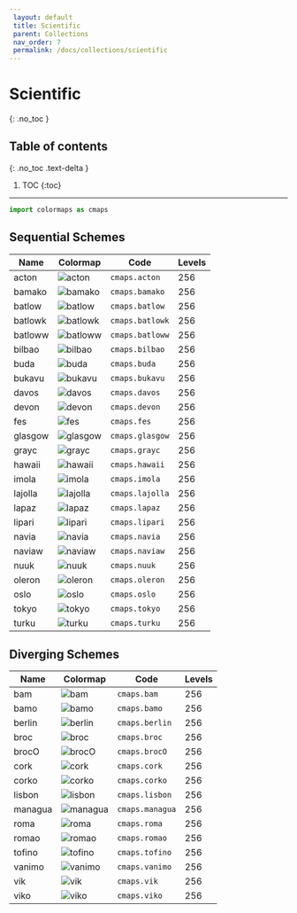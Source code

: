 ```yaml
--- 
 layout: default 
 title: Scientific
 parent: Collections
 nav_order: 7
 permalink: /docs/collections/scientific 
--- 
```


# Scientific 
{: .no_toc }

## Table of contents
{: .no_toc .text-delta }

1. TOC
{:toc}

---

 ```python 
 import colormaps as cmaps 
 ``` 

## Sequential Schemes

| Name        | Colormap    | Code       | Levels     | 
| ----------- | ----------- | -----------| -----------| 
| acton| ![acton](/colormaps/assets/images/scientific/acton.png) | ```cmaps.acton``` | 256| 
| bamako| ![bamako](/colormaps/assets/images/scientific/bamako.png) | ```cmaps.bamako``` | 256| 
| batlow| ![batlow](/colormaps/assets/images/scientific/batlow.png) | ```cmaps.batlow``` | 256| 
| batlowk| ![batlowk](/colormaps/assets/images/scientific/batlowk.png) | ```cmaps.batlowk``` | 256| 
| batloww| ![batloww](/colormaps/assets/images/scientific/batloww.png) | ```cmaps.batloww``` | 256| 
| bilbao| ![bilbao](/colormaps/assets/images/scientific/bilbao.png) | ```cmaps.bilbao``` | 256| 
| buda| ![buda](/colormaps/assets/images/scientific/buda.png) | ```cmaps.buda``` | 256| 
| bukavu| ![bukavu](/colormaps/assets/images/scientific/bukavu.png) | ```cmaps.bukavu``` | 256| 
| davos| ![davos](/colormaps/assets/images/scientific/davos.png) | ```cmaps.davos``` | 256| 
| devon| ![devon](/colormaps/assets/images/scientific/devon.png) | ```cmaps.devon``` | 256| 
| fes| ![fes](/colormaps/assets/images/scientific/fes.png) | ```cmaps.fes``` | 256| 
| glasgow| ![glasgow](/colormaps/assets/images/scientific/glasgow.png) | ```cmaps.glasgow``` | 256| 
| grayc| ![grayc](/colormaps/assets/images/scientific/grayc.png) | ```cmaps.grayc``` | 256| 
| hawaii| ![hawaii](/colormaps/assets/images/scientific/hawaii.png) | ```cmaps.hawaii``` | 256| 
| imola| ![imola](/colormaps/assets/images/scientific/imola.png) | ```cmaps.imola``` | 256| 
| lajolla| ![lajolla](/colormaps/assets/images/scientific/lajolla.png) | ```cmaps.lajolla``` | 256| 
| lapaz| ![lapaz](/colormaps/assets/images/scientific/lapaz.png) | ```cmaps.lapaz``` | 256| 
| lipari| ![lipari](/colormaps/assets/images/scientific/lipari.png) | ```cmaps.lipari``` | 256| 
| navia| ![navia](/colormaps/assets/images/scientific/navia.png) | ```cmaps.navia``` | 256| 
| naviaw| ![naviaw](/colormaps/assets/images/scientific/naviaw.png) | ```cmaps.naviaw``` | 256| 
| nuuk| ![nuuk](/colormaps/assets/images/scientific/nuuk.png) | ```cmaps.nuuk``` | 256| 
| oleron| ![oleron](/colormaps/assets/images/scientific/oleron.png) | ```cmaps.oleron``` | 256| 
| oslo| ![oslo](/colormaps/assets/images/scientific/oslo.png) | ```cmaps.oslo``` | 256| 
| tokyo| ![tokyo](/colormaps/assets/images/scientific/tokyo.png) | ```cmaps.tokyo``` | 256| 
| turku| ![turku](/colormaps/assets/images/scientific/turku.png) | ```cmaps.turku``` | 256| 

## Diverging Schemes

| Name        | Colormap    | Code       | Levels     | 
| ----------- | ----------- | -----------| -----------| 
| bam| ![bam](/colormaps/assets/images/scientific/bam.png) | ```cmaps.bam``` | 256| 
| bamo| ![bamo](/colormaps/assets/images/scientific/bamo.png) | ```cmaps.bamo``` | 256| 
| berlin| ![berlin](/colormaps/assets/images/scientific/berlin.png) | ```cmaps.berlin``` | 256| 
| broc| ![broc](/colormaps/assets/images/scientific/broc.png) | ```cmaps.broc``` | 256| 
| brocO| ![brocO](/colormaps/assets/images/scientific/brocO.png) | ```cmaps.brocO``` | 256| 
| cork| ![cork](/colormaps/assets/images/scientific/cork.png) | ```cmaps.cork``` | 256| 
| corko| ![corko](/colormaps/assets/images/scientific/corko.png) | ```cmaps.corko``` | 256| 
| lisbon| ![lisbon](/colormaps/assets/images/scientific/lisbon.png) | ```cmaps.lisbon``` | 256| 
| managua| ![managua](/colormaps/assets/images/scientific/managua.png) | ```cmaps.managua``` | 256| 
| roma| ![roma](/colormaps/assets/images/scientific/roma.png) | ```cmaps.roma``` | 256| 
| romao| ![romao](/assets/images/scientific/romao.png) | ```cmaps.romao``` | 256| 
| tofino| ![tofino](/colormaps/assets/images/scientific/tofino.png) | ```cmaps.tofino``` | 256| 
| vanimo| ![vanimo](/colormaps/assets/images/scientific/vanimo.png) | ```cmaps.vanimo``` | 256| 
| vik| ![vik](/colormaps/assets/images/scientific/vik.png) | ```cmaps.vik``` | 256| 
| viko| ![viko](/colormaps/assets/images/scientific/viko.png) | ```cmaps.viko``` | 256| 